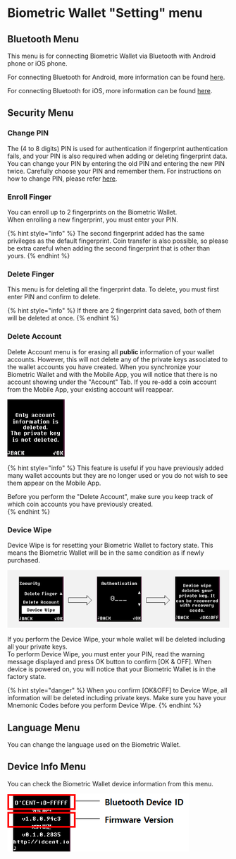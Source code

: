 # Biometric Wallet "Setting" menu

## Bluetooth Menu

This menu is for connecting Biometric Wallet via Bluetooth with Android phone or iOS phone. 

For connecting Bluetooth for Android, more information can be found [here](android-connect/).  
  
For connecting Bluetooth for iOS, more information can be found [here](iphone-connect.md). 

## Security Menu

### Change PIN

The \(4 to 8 digits\) PIN is used for authentication if fingerprint authentication fails, and your PIN is also required when adding or deleting fingerprint data. You can change your PIN by entering the old PIN and entering the new PIN twice. Carefully choose your PIN and remember them. For instructions on how to change PIN, please refer [here](https://userguide.dcentwallet.com/biometric-wallet/setting-up#register-a-new-pin-4-to-8-digits). 

### Enroll Finger

You can enroll up to 2 fingerprints on the Biometric Wallet.  
When enrolling a new fingerprint, you must enter your PIN.

{% hint style="info" %}
The second fingerprint added has the same privileges as the default fingerprint. Coin transfer is also possible, so please be extra careful when adding the second fingerprint that is other than yours.
{% endhint %}

### Delete Finger

This menu is for deleting all the fingerprint data. To delete, you must first enter PIN and confirm to delete. 

{% hint style="info" %}
If there are 2 fingerprint data saved, both of them will be deleted at once. 
{% endhint %}

### Delete Account

Delete Account menu is for erasing all **public** information of your wallet accounts. However, this will not delete any of the private keys associated to the wallet accounts you have created. When you synchronize your Biometric Wallet and with the Mobile App, you will notice that there is no account showing under the "Account" Tab. If you re-add a coin account from the Mobile App, your existing account will reappear.

![](../.gitbook/assets/image%20%28106%29.png)

{% hint style="info" %}
This feature is useful if you have previously added many wallet accounts but they are no longer used or you do not wish to see them appear on the Mobile App. 

Before you perform the "Delete Account", make sure you keep track of which coin accounts you have previously created.  
{% endhint %}

### Device Wipe

Device Wipe is for resetting your Biometric Wallet to factory state. This means the Biometric Wallet will be in the same condition as if newly purchased.

![](../.gitbook/assets/image%20%28203%29.png)

If you perform the Device Wipe, your whole wallet will be deleted including all your private keys.   
To perform Device Wipe, you must enter your PIN, read the warning message displayed and press OK button to confirm \[OK & OFF\]. When device is powered on, you will notice that your Biometric Wallet is in the factory state.

{% hint style="danger" %}
When you confirm \[OK&OFF\] to Device Wipe, all information will be deleted including private keys. Make sure you have your Mnemonic Codes before you perform Device Wipe.
{% endhint %}

## Language Menu <a id="undefined-2"></a>

You can change the language used on the Biometric Wallet.

## Device Info Menu <a id="undefined-3"></a>

You can check the Biometric Wallet device information from this menu.  


![](../.gitbook/assets/image%20%2826%29.png)

